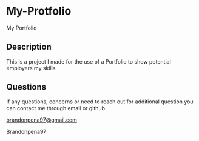 # My-Protfolio

My Portfolio
  


  ## Description 
  
  This is a project I made for the use of a Portfolio to show potential employers my skills 
  

  
  ## Questions
  If any questions, concerns or need to reach out for additional question you can contact me through email or github.

  brandonpena97@gmail.com

  Brandonpena97
